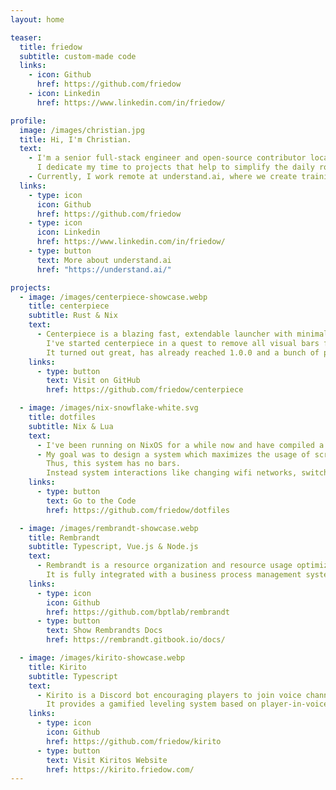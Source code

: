 ```yaml
---
layout: home

teaser:
  title: friedow
  subtitle: custom-made code
  links:
    - icon: Github
      href: https://github.com/friedow
    - icon: Linkedin
      href: https://www.linkedin.com/in/friedow/

profile:
  image: /images/christian.jpg
  title: Hi, I'm Christian.
  text:
    - I'm a senior full-stack engineer and open-source contributor located in Berlin, Germany.
      I dedicate my time to projects that help to simplify the daily routine of others and make them smile.
    - Currently, I work remote at understand.ai, where we create training data for autonomous driving.
  links:
    - type: icon
      icon: Github
      href: https://github.com/friedow
    - type: icon
      icon: Linkedin
      href: https://www.linkedin.com/in/friedow/
    - type: button
      text: More about understand.ai
      href: "https://understand.ai/"

projects:
  - image: /images/centerpiece-showcase.webp
    title: centerpiece
    subtitle: Rust & Nix
    text:
      - Centerpiece is a blazing fast, extendable launcher with minimalistic UI for wayland.
        I've started centerpiece in a quest to remove all visual bars from my desktop environent.
        It turned out great, has already reached 1.0.0 and a bunch of people use it daily!
    links:
      - type: button
        text: Visit on GitHub
        href: https://github.com/friedow/centerpiece

  - image: /images/nix-snowflake-white.svg
    title: dotfiles
    subtitle: Nix & Lua
    text:
      - I've been running on NixOS for a while now and have compiled a repository containing my custom configuration for it.
      - My goal was to design a system which maximizes the usage of screen space.
        Thus, this system has no bars.
        Instead system interactions like changing wifi networks, switching windows or launching applications are done using centerpiece, an extendable launcher.
    links:
      - type: button
        text: Go to the Code
        href: https://github.com/friedow/dotfiles

  - image: /images/rembrandt-showcase.webp
    title: Rembrandt
    subtitle: Typescript, Vue.js & Node.js
    text:
      - Rembrandt is a resource organization and resource usage optimization plattform.
        It is fully integrated with a business process management system and features a 'bring your own code' system utilizing docker containers.
    links:
      - type: icon
        icon: Github
        href: https://github.com/bptlab/rembrandt
      - type: button
        text: Show Rembrandts Docs
        href: https://rembrandt.gitbook.io/docs/

  - image: /images/kirito-showcase.webp
    title: Kirito
    subtitle: Typescript
    text:
      - Kirito is a Discord bot encouraging players to join voice channels on Discord Servers.
        It provides a gamified leveling system based on player-in-voice time.
    links:
      - type: icon
        icon: Github
        href: https://github.com/friedow/kirito
      - type: button
        text: Visit Kiritos Website
        href: https://kirito.friedow.com/
---
```

